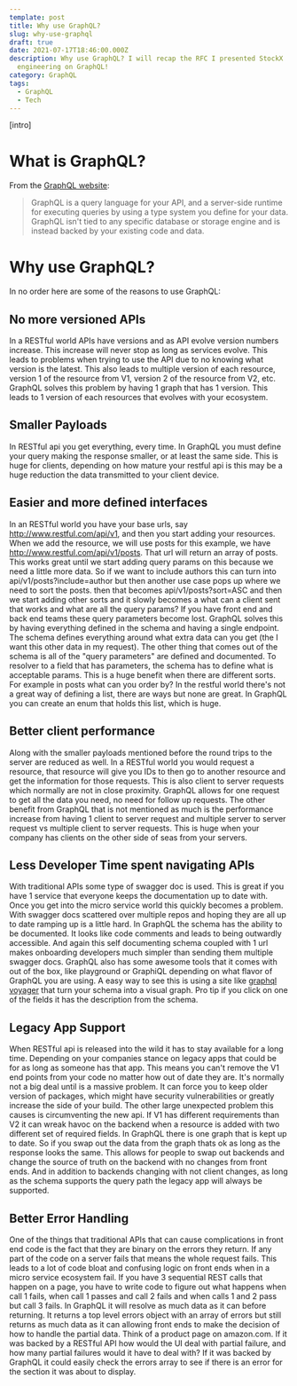 ```yaml
---
template: post
title: Why use GraphQL?
slug: why-use-graphql
draft: true
date: 2021-07-17T18:46:00.000Z
description: Why use GraphQL? I will recap the RFC I presented StockX
  engineering on GraphQL!
category: GraphQL
tags:
  - GraphQL
  - Tech
---
```

\[intro]

# What is GraphQL?

From the [GraphQL website](https://graphql.org/learn/):

> GraphQL is a query language for your API, and a server-side runtime for executing queries by using a type system you define for your data. GraphQL isn't tied to any specific database or storage engine and is instead backed by your existing code and data.

# Why use GraphQL?

In no order here are some of the reasons to use GraphQL:

## No more versioned APIs

In a RESTful world APIs have versions and as API evolve version numbers increase. This increase will never stop as long as services evolve. This leads to problems when trying to use the API due to no knowing what version is the latest. This also leads to multiple version of each resource, version 1 of the resource from V1, version 2 of the resource from V2, etc. GraphQL solves this problem by having 1 graph that has 1 version. This leads to 1 version of each resources that evolves with your ecosystem. 

## Smaller Payloads

In RESTful api you get everything, every time. In GraphQL you must define your query making the response smaller, or at least the same side. This is huge for clients, depending on how mature your restful api is this may be a huge reduction the data transmitted to your client device.  

## Easier and more defined interfaces

In an RESTful world you have your base urls, say http://www.restful.com/api/v1, and then you start adding your resources. When we add the resource, we will use posts for this example, we have http://www.restful.com/api/v1/posts. That url will return an array of posts. This works great until we start adding query params on this because we need a little more data. So if we want to include authors this can turn into api/v1/posts?include=author but then another use case pops up where we need to sort the posts. then that becomes api/v1/posts?sort=ASC and then we start adding other sorts and it slowly becomes a what can a client sent that works and what are all the query params? If you have front end and back end teams these query parameters become lost. GraphQL solves this by having everything defined in the schema and having a single endpoint. The schema defines everything around what extra data can you get (the I want this other data in my request). The other thing that comes out of the schema is all of the "query parameters" are defined and documented. To resolver to a field that has parameters, the schema has to define what is acceptable params. This is a huge benefit when there are different sorts. For example in posts what can you order by? In the restful world there's not a great way of defining a list, there are ways but none are great. In GraphQL you can create an enum that holds this list, which is huge. 

## Better client performance

Along with the smaller payloads mentioned before the round trips to the server are reduced as well. In a RESTful world you would request a resource, that resource will give you IDs to then go to another resource and get the information for those requests. This is also client to server requests which normally are not in close proximity. GraphQL allows for one request to get all the data you need, no need for follow up requests. The other benefit from GraphQL that is not mentioned as much is the performance increase from having 1 client to server request and multiple server to server request vs multiple client to server requests. This is huge when your company has clients on the other side of seas from your servers.

## Less Developer Time spent navigating APIs

With traditional APIs some type of swagger doc is used. This is great if you have 1 service that everyone keeps the documentation up to date with. Once you get into the micro service world this quickly becomes a problem.   With swagger docs scattered over multiple repos and hoping they are all up to date ramping up is a little hard. In GraphQL the schema has the ability to be documented. It looks like code comments and leads to being outwardly accessible. And again this self documenting schema coupled with 1 url makes onboarding developers much simpler than sending them multiple swagger docs. GraphQL also has some awesome tools that it comes with out of the box, like playground or GraphiQL depending on what flavor of GraphQL you are using. A easy way to see this is using a site like [graphql voyager](https://apis.guru/graphql-voyager/) that turn your schema into a visual graph. Pro tip if you click on one of the fields it has the description from the schema.

## Legacy App Support

When RESTful api is released into the wild it has to stay available for a long time. Depending on your companies stance on legacy apps that could be for as long as someone has that app. This means you can't remove the V1 end points from your code no matter how out of date they are. It's normally not a big deal until is a massive problem. It can force you to keep older version of packages, which might have security vulnerabilities or greatly increase the side of your build. The other large unexpected problem this causes is circumventing the new api. If V1 has different requirements than V2 it can wreak  havoc on the backend when a resource is added with two different set of required fields. In GraphQL there is one graph that is kept up to date. So if you swap out the data from the graph thats ok as long as the response looks the same. This allows for people to swap out backends and change the source of truth on the backend with no changes from front ends. And in addition to backends changing with not client changes, as long as the schema supports the query path the legacy app will always be supported. 

## Better Error Handling

One of the things that traditional APIs that can cause complications in front end code is the fact that they are binary on the errors they return. If any part of the code on a server fails that means the whole request fails. This leads to a lot of code bloat and confusing logic on front ends when in a micro service ecosystem fail. If you have 3 sequential REST calls that happen on a page, you have to write code to figure out what happens when call 1 fails, when call 1 passes and call 2 fails and when calls 1 and 2 pass but call 3 fails. In GraphQL it will resolve as much data as it can before returning. It returns a top level errors object with an array of errors but still returns as much data as it can allowing front ends to make the decision of how to handle the partial data. Think of a product page on amazon.com. If it was backed by a RESTful API how would the UI deal with partial failure, and how many partial failures would it have to deal with? If it was backed by GraphQL it could easily check the errors array to see if there is an error for the section it was about to display.